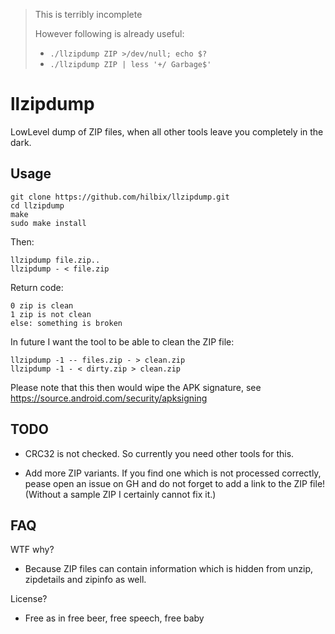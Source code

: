 > This is terribly incomplete
>
> However following is already useful:
> - `./llzipdump ZIP >/dev/null; echo $?`
> - `./llzipdump ZIP | less '+/ Garbage$'`

# llzipdump

LowLevel dump of ZIP files, when all other tools leave you completely in the dark.

## Usage

	git clone https://github.com/hilbix/llzipdump.git
	cd llzipdump
	make
	sudo make install

Then:

	llzipdump file.zip..
	llzipdump - < file.zip

Return code:

	0 zip is clean
	1 zip is not clean
	else: something is broken

In future I want the tool to be able to clean the ZIP file:

	llzipdump -1 -- files.zip - > clean.zip
	llzipdump -1 - < dirty.zip > clean.zip

Please note that this then would wipe the APK signature,
see https://source.android.com/security/apksigning


## TODO

- CRC32 is not checked.  So currently you need other tools for this.

- Add more ZIP variants.  If you find one which is not processed correctly,
  pease open an issue on GH and do not forget to add a link to the ZIP file!
  (Without a sample ZIP I certainly cannot fix it.)


## FAQ

WTF why?

- Because ZIP files can contain information which is hidden from unzip, zipdetails and zipinfo as well.

License?

- Free as in free beer, free speech, free baby

